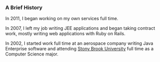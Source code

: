 ### A Brief History

In 2011, I began working on my own services full time.

In 2007, I left my job writing JEE applications and began taking contract
work, mostly writing web applications with Ruby on Rails.

In 2002, I started work full time at an aerospace company writing Java
Enterprise software and attending [Stony Brook University](http://www.stonybrook.edu)
full time as a Computer Science major.